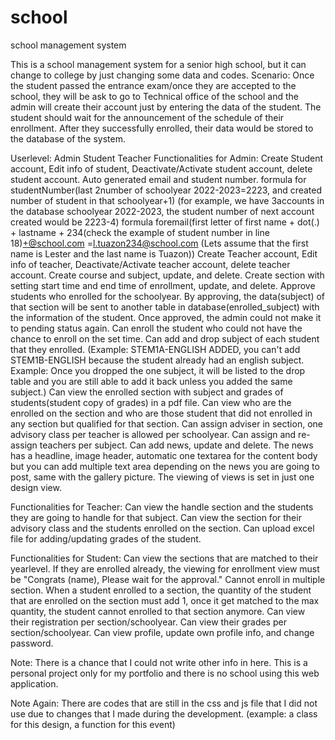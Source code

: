 # school
school management system

This is a school management system for a senior high school, but it can change to college by just changing some data and codes.
Scenario: Once the student passed the entrance exam/once they are accepted to the school, 
they will be ask to go to Technical office of the school and the admin will create their 
account just by entering the data of the student. The student should wait for the announcement 
of the schedule of their enrollment. After they successfully enrolled, their data would be stored to the database of the system.

Userlevel: Admin Student Teacher
Functionalities for Admin: Create Student account, Edit info of student, Deactivate/Activate student account, delete student account.
Auto generated email and student number. formula for studentNumber(last 2number of schoolyear 2022-2023=2223, and created number of student in that schoolyear+1)
(for example, we have 3accounts in the database schoolyear 2022-2023, the student number of next account created would be 2223-4)
formula foremail(first letter of first name + dot(.) + lastname + 234(check the example of student number in line 18)+@school.com =l.tuazon234@school.com
(Lets assume that the first name is Lester and the last name is Tuazon))
Create Teacher account, Edit info of teacher, Deactivate/Activate teacher account, delete teacher account. 
Create course and subject, update, and delete. 
Create section with setting start time and end time of enrollment, update, and delete. 
Approve students who enrolled for the schoolyear. 
By approving, the data(subject) of that section will be sent to another table in database(enrolled_subject) with the information of the student. 
Once approved, the admin could not make it to pending status again. 
Can enroll the student who could not have the chance to enroll on the set time. 
Can add and drop subject of each student that they enrolled. 
(Example: STEM1A-ENGLISH ADDED, you can't add STEM1B-ENGLISH because the student already had an english subject.
Example: Once you dropped the one subject, it will be listed to the drop table and you are still able to add it back unless you added the same subject.) 
Can view the enrolled section with subject and grades of students(student copy of grades) in a pdf file. 
Can view who are the enrolled on the section and who are those student that did not enrolled in any section but qualified for that section. 
Can assign adviser in section, one advisory class per teacher is allowed per schoolyear. 
Can assign and re-assign teachers per subject.
Can add news, update and delete. 
The news has a headline, image header, automatic one textarea for the content body but you can add multiple text area depending on the news
you are going to post, same with the gallery picture. The viewing of views is set in just one design view.

Functionalities for Teacher: 
Can view the handle section and the students they are going to handle for that subject. 
Can view the section for their advisory class and the students enrolled on the section.
Can upload excel file for adding/updating grades of the student.

Functionalities for Student: 
Can view the sections that are matched to their yearlevel. 
If they are enrolled already, the viewing for enrollment view must be "Congrats (name), Please wait for the approval." 
Cannot enroll in multiple section. 
When a student enrolled to a section, the quantity of the student that are enrolled on the section must add 1,
once it get matched to the max quantity, the student cannot enrolled to that section anymore. 
Can view their registration per section/schoolyear. 
Can view their grades per section/schoolyear. 
Can view profile, update own profile info, and change password.

Note: There is a chance that I could not write other info in here. This is a personal project only for my portfolio
and there is no school using this web application.

Note Again: There are codes that are still in the css and js file that I did not use due to changes that I made
during the development. (example: a class for this design, a function for this event)


